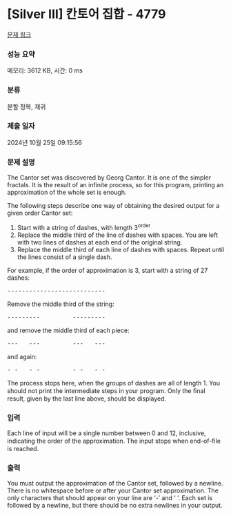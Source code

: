 # [Silver III] 칸토어 집합 - 4779 

[문제 링크](https://www.acmicpc.net/problem/4779) 

### 성능 요약

메모리: 3612 KB, 시간: 0 ms

### 분류

분할 정복, 재귀

### 제출 일자

2024년 10월 25일 09:15:56

### 문제 설명

<p>The Cantor set was discovered by Georg Cantor. It is one of the simpler fractals. It is the result of an infinite process, so for this program, printing an approximation of the whole set is enough.</p>

<p>The following steps describe one way of obtaining the desired output for a given order Cantor set:</p>

<ol>
	<li>Start with a string of dashes, with length 3<sup>order</sup></li>
	<li>Replace the middle third of the line of dashes with spaces. You are left with two lines of dashes at each end of the original string.</li>
	<li>Replace the middle third of each line of dashes with spaces. Repeat until the lines consist of a single dash.</li>
</ol>

<p>For example, if the order of approximation is 3, start with a string of 27 dashes:</p>

<pre>---------------------------</pre>

<p>Remove the middle third of the string:</p>

<pre>---------         ---------</pre>

<p>and remove the middle third of each piece:</p>

<pre>---   ---         ---   ---</pre>

<p>and again:</p>

<pre>- -   - -         - -   - -</pre>

<p>The process stops here, when the groups of dashes are all of length 1. You should not print the intermediate steps in your program. Only the ﬁnal result, given by the last line above, should be displayed.</p>

### 입력 

 <p>Each line of input will be a single number between 0 and 12, inclusive, indicating the order of the approximation. The input stops when end-of-ﬁle is reached.</p>

### 출력 

 <p>You must output the approximation of the Cantor set, followed by a newline. There is no whitespace before or after your Cantor set approximation. The only characters that should appear on your line are ‘-’ and ‘ ’. Each set is followed by a newline, but there should be no extra newlines in your output.</p>

